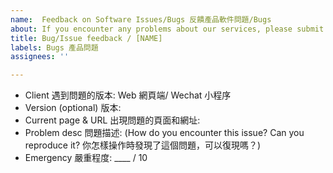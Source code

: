 ```yaml
---
name:  Feedback on Software Issues/Bugs 反饋產品軟件問題/Bugs
about: If you encounter any problems about our services, please submit here. 如果使用軟件遇到問題，請在這裏反饋、
title: Bug/Issue feedback / [NAME]
labels: Bugs 產品問題
assignees: ''

---
```


* Client 遇到問題的版本: Web 網頁端/ Wechat 小程序
* Version (optional) 版本: 
* Current page & URL 出現問題的頁面和網址: 
* Problem desc 問題描述: (How do you encounter this issue? Can you reproduce it? 你怎樣操作時發現了這個問題，可以復現嗎？)
* Emergency 嚴重程度: ____ / 10
